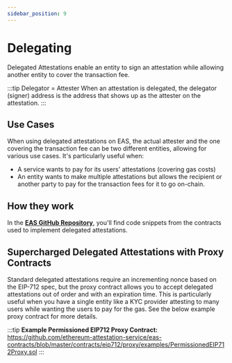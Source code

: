 ```yaml
---
sidebar_position: 9
---
```


# Delegating
Delegated Attestations enable an entity to sign an attestation while allowing another entity to cover the transaction
fee.

:::tip Delegator = Attester
When an attestation is delegated, the delegator (signer) address is the address that shows up as the attester on the attestation.
:::

## Use Cases

When using delegated attestations on EAS, the actual attester and the one covering the transaction fee can be two
different entities, allowing for various use cases. It's particularly useful when:

- A service wants to pay for its users' attestations (covering gas costs)
- An entity wants to make multiple attestations but allows the recipient or another party to pay for the transaction
  fees for it to go on-chain.

## How they work

In the [**EAS GitHub Repository**](https://github.com/ethereum-attestation-service/eas-contracts), you'll find code
snippets from the contracts used to implement delegated attestations.

## Supercharged Delegated Attestations with Proxy Contracts

Standard delegated attestations require an incrementing nonce based on the EIP-712 spec, but the proxy contract allows
you to accept delegated attestations out of order and with an expiration time. This is particularly useful when you have
a single entity like a KYC provider attesting to many users while wanting the users to pay for the gas. See the below
example proxy contract for more details.

:::tip **Example Permissioned EIP712 Proxy Contract:**
https://github.com/ethereum-attestation-service/eas-contracts/blob/master/contracts/eip712/proxy/examples/PermissionedEIP712Proxy.sol
:::

